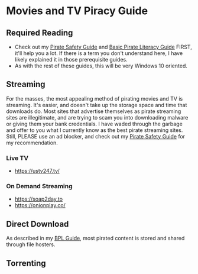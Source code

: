 # Movies and TV Piracy Guide

## Required Reading

- Check out my [Pirate Safety Guide](ps-guide.md) and [Basic Pirate Literacy Guide](bpl-guide.md) FIRST, it'll help you a lot. If there is a term you don't understand here, I have likely explained it in those prerequisite guides.
- As with the rest of these guides, this will be very Windows 10 oriented. 

## Streaming

For the masses, the most appealing method of pirating movies and TV is streaming. It's easier, and doesn't take up the storage space and time that downloads do. Most sites that advertise themselves as pirate streaming sites are illegitimate, and are trying to scam you into downloading malware or giving them your bank credentials. I have waded through the garbage and offer to you what I currently know as the best pirate streaming sites. Still, PLEASE use an ad blocker, and check out my [Pirate Safety Guide](ps-guide.md) for my recommendation. 

### Live TV

- https://ustv247.tv/

### On Demand Streaming

- https://soap2day.to
- https://onionplay.co/

## Direct Download

As described in my [BPL Guide](bpl-guide.md), most pirated content is stored and shared through file hosters.

## Torrenting
